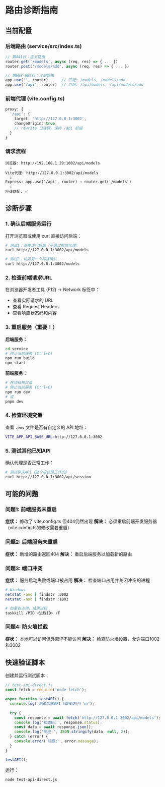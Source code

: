 # 路由诊断指南

## 当前配置

### 后端路由 (service/src/index.ts)
```typescript
// 第441行：定义路由
router.get('/models', async (req, res) => { ... })
router.post('/models/add', async (req, res) => { ... })

// 第688-689行：注册路由
app.use('', router)      // 匹配: /models, /models/add
app.use('/api', router)  // 匹配: /api/models, /api/models/add
```

### 前端代理 (vite.config.ts)
```typescript
proxy: {
  '/api': {
    target: 'http://127.0.0.1:3002',
    changeOrigin: true,
    // rewrite 已注释，保持 /api 前缀
  }
}
```

### 请求流程
```
浏览器: http://192.168.1.29:1002/api/models
  ↓
Vite代理: http://127.0.0.1:3002/api/models
  ↓
Express: app.use('/api', router) → router.get('/models')
  ↓
应该匹配: ✅
```

## 诊断步骤

### 1. 确认后端服务运行
打开浏览器或使用 curl 直接访问后端：

```bash
# 测试1：直接访问后端（不通过前端代理）
curl http://127.0.0.1:3002/api/models

# 测试2：访问另一个路径确认
curl http://127.0.0.1:3002/models
```

### 2. 检查前端请求URL
在浏览器开发者工具 (F12) → Network 标签中：
- 查看实际请求的 URL
- 查看 Request Headers
- 查看响应状态码和内容

### 3. 重启服务（重要！）

**后端服务：**
```bash
cd service
# 停止当前服务 (Ctrl+C)
npm run build
npm start
```

**前端服务：**
```bash
# 在项目根目录
# 停止当前服务 (Ctrl+C)
npm run dev
# 或
pnpm dev
```

### 4. 检查环境变量
查看 `.env` 文件是否有自定义的 API 地址：

```bash
VITE_APP_API_BASE_URL=http://127.0.0.1:3002
```

### 5. 测试其他已知API
确认代理是否正常工作：

```bash
# 测试聊天API（这个应该是工作的）
curl http://127.0.0.1:3002/api/session
```

## 可能的问题

### 问题1: 前端服务未重启
**症状：** 修改了 vite.config.ts 但404仍然出现
**解决：** 必须重启前端开发服务器（vite.config.ts的修改需要重启）

### 问题2: 后端服务未重启
**症状：** 新增的路由返回404
**解决：** 重启后端服务以加载新的路由

### 问题3: 端口冲突
**症状：** 服务启动失败或端口被占用
**解决：** 检查端口占用并关闭冲突的进程

```bash
# Windows
netstat -ano | findstr :3002
netstat -ano | findstr :1002

# 如果有占用，结束进程
taskkill /PID <进程ID> /F
```

### 问题4: 防火墙拦截
**症状：** 本地可以访问但外部IP不能访问
**解决：** 检查防火墙设置，允许端口1002和3002

## 快速验证脚本

创建并运行测试脚本：

```javascript
// test-api-direct.js
const fetch = require('node-fetch');

async function testAPI() {
  console.log('测试后端API（直接访问）\n');
  
  try {
    const response = await fetch('http://127.0.0.1:3002/api/models');
    console.log('状态码:', response.status);
    const data = await response.json();
    console.log('响应:', JSON.stringify(data, null, 2));
  } catch (error) {
    console.error('错误:', error.message);
  }
}

testAPI();
```

运行：
```bash
node test-api-direct.js
```

